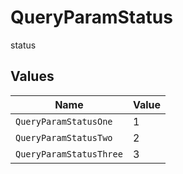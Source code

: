 # QueryParamStatus

status


## Values

| Name                    | Value                   |
| ----------------------- | ----------------------- |
| `QueryParamStatusOne`   | 1                       |
| `QueryParamStatusTwo`   | 2                       |
| `QueryParamStatusThree` | 3                       |